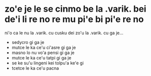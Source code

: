 # zo'e je le se cinmo be la .varik. bei de'i li re no re mu pi'e bi pi'e re no

ni'o ca le nu la .varik. cu cusku dei zo'u la .varik. cu ga je...

* sedycro gi ga je
* mutce le ka ce'u ci'asre gi ga je
* masno lo nu vo'a pensi gi ga je
* mutce le ka ce'u tatpi gi ga je
* se ke su'u lingeni kei tolpu'a ke'e gi
* tcetce le ka ce'u pacna
